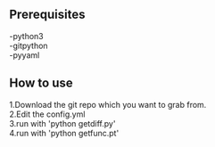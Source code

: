 ## Prerequisites
-python3<br>
-gitpython<br>
-pyyaml<br>
## How to use
1.Download the git repo which you want to grab from.<br>
2.Edit the config.yml<br>
3.run with 'python getdiff.py'<br>
4.run with 'python getfunc.pt'<br>
